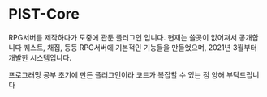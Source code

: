 # PIST-Core

RPG서버를 제작하다가 도중에 관둔 플러그인 입니다. 현재는 쓸곳이 없어져서 공개합니다
퀘스트, 채집, 등등 RPG서버에 기본적인 기능들을 만들었으며,
2021년 3월부터 개발한 시스템입니다.

프로그래밍 공부 초기에 만든 플러그인이라 코드가 복잡할 수 있는 점 양해 부탁드립니다
